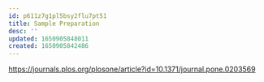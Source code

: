 ```yaml
---
id: p611z7g1pl5bsy2flu7pt51
title: Sample Preparation
desc: ''
updated: 1650905848011
created: 1650905842486
---
```

https://journals.plos.org/plosone/article?id=10.1371/journal.pone.0203569

